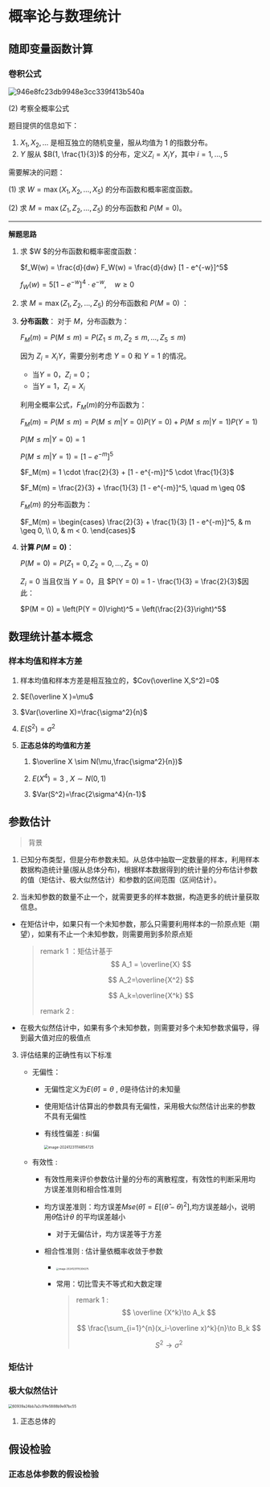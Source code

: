 # 概率论与数理统计

## 随即变量函数计算





### 卷积公式







![946e8fc23db9948e3cc339f413b540a](https://silicon-050814-1325511652.cos.ap-shanghai.myqcloud.com/undefined946e8fc23db9948e3cc339f413b540a.jpg?imageSlim)

(2) 考察全概率公式

题目提供的信息如下：

1.  $X_1, X_2, \dots$ 是相互独立的随机变量，服从均值为 1 的指数分布。
2. $Y$ 服从 $B(1, \frac{1}{3})$ 的分布，定义$Z_i = X_iY$，其中 $i = 1, \dots, 5$

需要解决的问题：

(1) 求 $W = \max(X_1, X_2, \dots, X_5)$ 的分布函数和概率密度函数。

(2) 求 $M = \max(Z_1, Z_2, \dots, Z_5)$ 的分布函数和 $P(M = 0)$。

------

 **解题思路**

1. 求 $W $的分布函数和概率密度函数：  

   $f_W(w) = \frac{d}{dw} F_W(w) = \frac{d}{dw} [1 - e^{-w}]^5$

   $f_W(w) = 5[1 - e^{-w}]^4 \cdot e^{-w}, \quad w \geq 0$

2. 求 $M = \max(Z_1, Z_2, \dots, Z_5)$ 的分布函数和 $P(M = 0)$ ：

1. **分布函数**： 对于 $M$，分布函数为：

   $F_M(m) = P(M \leq m) = P(Z_1 \leq m, Z_2 \leq m, \dots, Z_5 \leq m)$

   因为 $Z_i = X_i Y$，需要分别考虑 $Y = 0$ 和 $Y = 1$ 的情况。

   - 当$Y = 0$，$Z_i = 0$；
   - 当$Y = 1$，$Z_i = X_i$

   利用全概率公式，$F_M(m)$的分布函数为：

   $F_M(m) = P(M \leq m) = P(M \leq m | Y = 0) P(Y = 0) + P(M \leq m | Y = 1) P(Y = 1)$

   $P(M \leq m | Y = 0) = 1$

   $P(M \leq m | Y = 1) = [1 - e^{-m}]^5$

   $F_M(m) = 1 \cdot \frac{2}{3} + [1 - e^{-m}]^5 \cdot \frac{1}{3}$

   $F_M(m) = \frac{2}{3} + \frac{1}{3} [1 - e^{-m}]^5, \quad m \geq 0$

   $F_M(m)$ 的分布函数为：

   $F_M(m) = \begin{cases} \frac{2}{3} + \frac{1}{3} [1 - e^{-m}]^5, & m \geq 0, \\ 0, & m < 0. \end{cases}$

2. **计算 $P(M = 0)$**：

   $P(M = 0) = P(Z_1 = 0, Z_2 = 0, \dots, Z_5 = 0)$

   $Z_i = 0$ 当且仅当 $Y = 0$，且 $P(Y = 0) = 1 - \frac{1}{3} = \frac{2}{3}$因此：

   $P(M = 0) = \left(P(Y = 0)\right)^5 = \left(\frac{2}{3}\right)^5$



## 数理统计基本概念

### 样本均值和样本方差

1. 样本均值和样本方差是相互独立的，$Cov(\overline X,S^2)=0$

2. $E(\overline X )=\mu$  
  
3. $Var(\overline X)=\frac{\sigma^2}{n}$

4. $E(S^2)=\sigma^2$

5. **正态总体的均值和方差**  
  
   1. $\overline X  \sim  N(\mu,\frac{\sigma^2}{n})$

   2. $E(X^4)=3$ , $X  \sim N(0,1)$

   3. $Var(S^2)=\frac{2\sigma^4}{n-1}$













## 参数估计

> 背景

1. 已知分布类型，但是分布参数未知。从总体中抽取一定数量的样本，利用样本数据构造统计量(服从总体分布)，根据样本数据得到的统计量的分布估计参数的值（矩估计、极大似然估计）和参数的区间范围（区间估计）。

2.  当未知参数的数量不止一个，就需要更多的样本数据，构造更多的统计量获取信息。

   * 在矩估计中，如果只有一个未知参数，那么只需要利用样本的一阶原点矩（期望），如果有不止一个未知参数，则需要用到多阶原点矩

     > remark 1 ：矩估计基于
     > $$
     > A_1 = \overline{X}
     > $$
     >
     > $$
     > A_2=\overline{X^2}
     > $$
     >
     > $$
     > A_k=\overline{X^k}
     > $$
     >
     > remark 2 : 

   * 在极大似然估计中，如果有多个未知参数，则需要对多个未知参数求偏导，得到最大值对应的极值点

3. 评估结果的正确性有以下标准

   * 无偏性：

     * 无偏性定义为$E(\hat \theta)=\theta$ ,  $\theta$是待估计的未知量

     * 使用矩估计估算出的参数具有无偏性，采用极大似然估计出来的参数不具有无偏性

     * 有线性偏差 : 纠偏

       <img src="https://silicon-050814-1325511652.cos.ap-shanghai.myqcloud.com/undefinedimage-20241231114854725.png?imageSlim" alt="image-20241231114854725" style="zoom:50%;" />

   * 有效性 :

     * 有效性用来评价参数估计量的分布的离散程度，有效性的判断采用均方误差准则和相合性准则

     * 均方误差准则：均方误差$Mse(\hat \theta)=E[(\hat \theta-\theta)^2]$,均方误差越小，说明用$\hat \theta$估计$\theta$ 的平均误差越小

       * 对于无偏估计，均方误差等于方差

     * 相合性准则 : 估计量依概率收敛于参数

       * <img src="https://silicon-050814-1325511652.cos.ap-shanghai.myqcloud.com/undefinedimage-20241231115304275.png?imageSlim" alt="image-20241231115304275" style="zoom: 33%;" />

       * 常用：切比雪夫不等式和大数定理

         > remark 1 :
         > $$
         > \overline {X^k}\to A_k
         > $$
         >
         > $$
         > \frac{\sum_{i=1}^{n}(x_i-\overline x)^k}{n}\to B_k
         > $$
         >
         > $$
         > S^2\to\sigma^2
         > $$
         >
         > 



### 矩估计

### 极大似然估计

<img src="https://silicon-050814-1325511652.cos.ap-shanghai.myqcloud.com/undefined60939a24bb7a2c91fe5888b9e97bc55.jpg?imageSlim" alt="60939a24bb7a2c91fe5888b9e97bc55" style="zoom: 50%;" />

1. 正态总体的

## 假设检验

### 正态总体参数的假设检验





